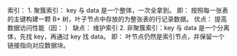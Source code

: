 索引：
    1. 聚簇索引： key 与 data 是一个整体，一次全拿到。
        即： 按照每一张表的主键构建一颗 B+ 树，叶子节点中存放的为整张表的行记录数据。
        优点：
            提高数据访问性能（因： ）
        缺点：
            维护索引
    2. 非聚簇索引：key 与 data 是一个分离体，先找 key，再通过 key 找 data。
        即： 叶节点仍然是索引节点，并保留一个链接指向对应数据块。

